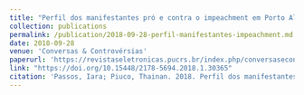 ```yaml
---
title: "Perfil dos manifestantes pró e contra o impeachment em Porto Alegre e as TIC's uma análise quantitativa"
collection: publications
permalink: /publication/2018-09-28-perfil-manifestantes-impeachment.md
date: 2018-09-28
venue: 'Conversas & Controvérsias'
paperurl: 'https://revistaseletronicas.pucrs.br/index.php/conversasecontroversias/article/view/30365/17299'
link: "https://doi.org/10.15448/2178-5694.2018.1.30365"
citation: 'Passos, Iara; Piuco, Thainan. 2018. Perfil dos manifestantes pró e contra o impeachment em Porto Alegre e as TIC's uma análise quantitativa <i>Conversas & Controvérsias</i>. 5(1), doi: 10.15448/2178-5694.2018.1.30365'
---
```

